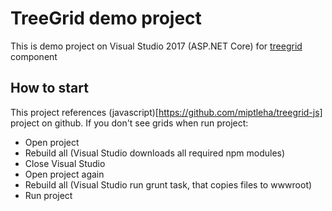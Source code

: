 # TreeGrid demo project
This is demo project on Visual Studio 2017 (ASP.NET Core) for [treegrid](https://github.com/miptleha/treegrid-js) component

## How to start
This project references (javascript)[https://github.com/miptleha/treegrid-js] project on github. If you don't see grids when run project:
<ul>
  <li>Open project</li>
  <li>Rebuild all (Visual Studio downloads all required npm modules)</li>
  <li>Close Visual Studio</li>
  <li>Open project again</li>
  <li>Rebuild all (Visual Studio run grunt task, that copies files to wwwroot)</li>
  <li>Run project</li>
</ul>
